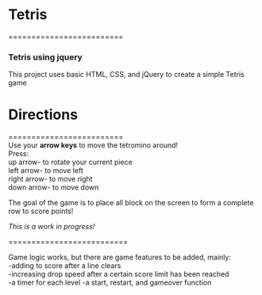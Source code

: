 # Tetris
=========================
### Tetris using jquery

This project uses basic HTML, CSS, and jQuery to create a simple Tetris game  

# Directions
=========================  
Use your **arrow keys** to move the tetromino around!  
Press:  
up arrow- to rotate your current piece  
left arrow- to move left  
right arrow- to move right  
down arrow- to move down  

The goal of the game is to place all block on the screen to form a complete row to score points!

*This is a work in progress!*    

==========================

Game logic works, but there are game features to be added, mainly:  
-adding to score after a line clears  
-increasing drop speed after a certain score limit has been reached  
-a timer for each level
-a start, restart, and gameover function
